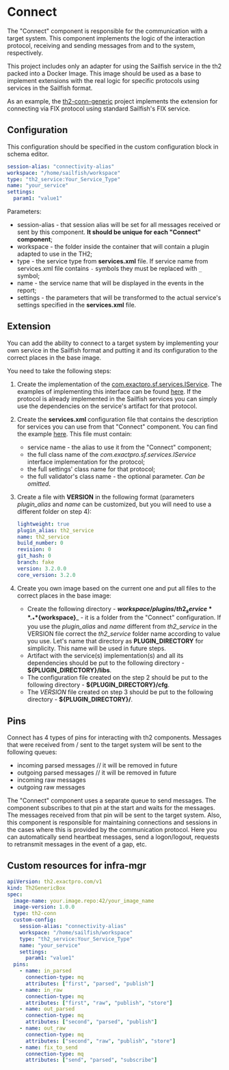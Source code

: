 # Connect

The "Connect" component is responsible for the communication with a target system.
This component implements the logic of the interaction protocol, receiving and sending messages from and to the system, respectively.

This project includes only an adapter for using the Sailfish service in the th2 packed into a Docker Image.
This image should be used as a base to implement extensions with the real logic for specific protocols using services in the Sailfish format.

As an example, the [th2-conn-generic](https://github.com/th2-net/th2-conn-generic) project implements the extension for connecting via FIX protocol using standard Sailfish's FIX service.

## Configuration

This configuration should be specified in the custom configuration block in schema editor.

```yaml
session-alias: "connectivity-alias"
workspace: "/home/sailfish/workspace"
type: "th2_service:Your_Service_Type"
name: "your_service"
settings:
  param1: "value1"
```

Parameters:
+ session-alias - that session alias will be set for all messages received or sent by this component. **It should be unique for each "Connect" component**;
+ workspace - the folder inside the container that will contain a plugin adapted to use in the TH2;
+ type - the service type from **services.xml** file. If service name from services.xml file contains `-` symbols they must be replaced with `_` symbol;
+ name - the service name that will be displayed in the events in the report;
+ settings - the parameters that will be transformed to the actual service's settings specified in the **services.xml** file.

## Extension

You can add the ability to connect to a target system by implementing your own service in the Sailfish format and putting it and its configuration to the correct places in the base image.

You need to take the following steps:

1. Create the implementation of the [com.exactpro.sf.services.IService](https://github.com/exactpro/sailfish-core/blob/master/BackEnd/Core/sailfish-core/src/main/java/com/exactpro/sf/services/IService.java).
The examples of implementing this interface can be found [here](https://github.com/exactpro/sailfish-core/tree/master/BackEnd/Service).
If the protocol is already implemented in the Sailfish services you can simply use the dependencies on the service's artifact for that protocol.

2. Create the **services.xml** configuration file that contains the description for services you can use from that "Connect" component.
You can find the example [here](https://github.com/th2-net/th2-conn-generic/blob/master/conn-fix/src/main/plugin/cfg/services.xml).
This file must contain:
    + service name - the alias to use it from the "Connect" component;
    + the full class name of the _com.exactpro.sf.services.IService_ interface implementation for the protocol;
    + the full settings' class name for that protocol;
    + the full validator's class name - the optional parameter. _Can be omitted_.

3. Create a file with **VERSION** in the following format (parameters _plugin_alias_ and _name_ can be customized, but you will need to use a different folder on step 4):
    ```yaml
    lightweight: true
    plugin_alias: th2_service
    name: th2_service
    build_number: 0
    revision: 0
    git_hash: 0
    branch: fake
    version: 3.2.0.0
    core_version: 3.2.0
    ```
4. Create you own image based on the current one and put all files to the correct places in the base image:
    + Create the following directory - **${workspace}/plugins/th2_service**.
    _**${workspace}**_ - it is a folder from the "Connect" configuration.
    If you use the _plugin_alias_ and _name_ different from _th2_service_ in the VERSION file correct the _th2_service_ folder name according to value you use.
    Let's name that directory as **PLUGIN_DIRECTORY** for simplicity. This name will be used in future steps.
    + Artifact with the service(s) implementation(s) and all its dependencies should be put to the following directory - **${PLUGIN_DIRECTORY}/libs**.
    + The configuration file created on the step 2 should be put to the following directory - **${PLUGIN_DIRECTORY}/cfg**.
    + The _VERSION_ file created on step 3 should be put to the following directory - **${PLUGIN_DIRECTORY}/**.

## Pins

Connect has 4 types of pins for interacting with th2 components. Messages that were received from / sent to the target system will be sent to the following queues:

- incoming parsed messages // it will be removed in future
- outgoing parsed messages // it will be removed in future
- incoming raw messages
- outgoing raw messages

The "Connect" component uses a separate queue to send messages. The component subscribes to that pin at the start and waits for the messages.
The messages received from that pin will be sent to the target system.
Also, this component is responsible for maintaining connections and sessions in the cases where this is provided by the communication protocol.
Here you can automatically send heartbeat messages, send a logon/logout, requests to retransmit messages in the event of a gap, etc.

## Custom resources for infra-mgr

```yaml
apiVersion: th2.exactpro.com/v1
kind: Th2GenericBox
spec:
  image-name: your.image.repo:42/your_image_name
  image-version: 1.0.0
  type: th2-conn
  custom-config:
    session-alias: "connectivity-alias"
    workspace: "/home/sailfish/workspace"
    type: "th2_service:Your_Service_Type"
    name: "your_service"
    settings:
      param1: "value1"
  pins:
    - name: in_parsed
      connection-type: mq
      attributes: ["first", "parsed", "publish"]
    - name: in_raw
      connection-type: mq
      attributes: ["first", "raw", "publish", "store"]
    - name: out_parsed
      connection-type: mq
      attributes: ["second", "parsed", "publish"]
    - name: out_raw
      connection-type: mq
      attributes: ["second", "raw", "publish", "store"]
    - name: fix_to_send
      connection-type: mq
      attributes: ["send", "parsed", "subscribe"]
```
